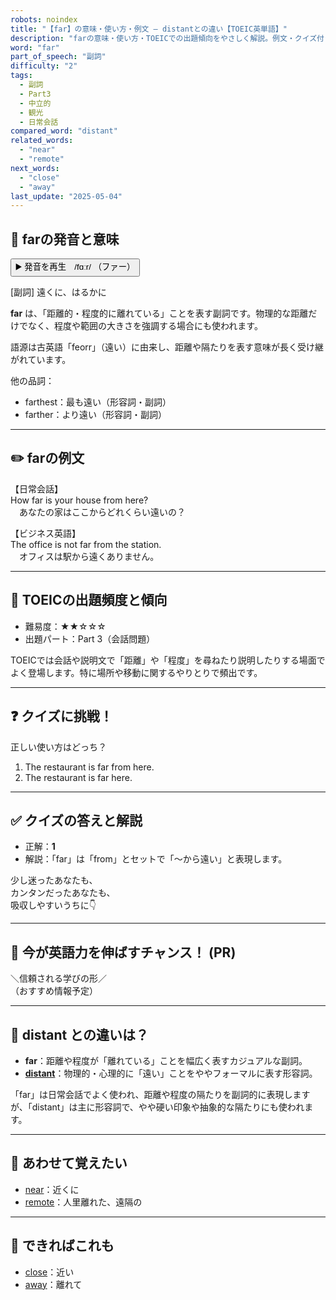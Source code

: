 ```yaml
---
robots: noindex
title: "【far】の意味・使い方・例文 ― distantとの違い【TOEIC英単語】"
description: "farの意味・使い方・TOEICでの出題傾向をやさしく解説。例文・クイズ付きでdistantとの違いもわかりやすく学べます。"
word: "far"
part_of_speech: "副詞"
difficulty: "2"
tags:
  - 副詞
  - Part3
  - 中立的
  - 観光
  - 日常会話
compared_word: "distant"
related_words:
  - "near"
  - "remote"
next_words:
  - "close"
  - "away"
last_update: "2025-05-04"
---
```


## 🔰 farの発音と意味

<button class="play-audio" onclick="playTTS('far')">
  <span class="play-audio-main">
    ▶️ 発音を再生　/fɑːr/
  </span>
  <span class="play-audio-sub">
    （ファー）
  </span>
</button>

[副詞] 遠くに、はるかに

**far** は、「距離的・程度的に離れている」ことを表す副詞です。物理的な距離だけでなく、程度や範囲の大きさを強調する場合にも使われます。

語源は古英語「feorr」（遠い）に由来し、距離や隔たりを表す意味が長く受け継がれています。

他の品詞：  
- farthest：最も遠い（形容詞・副詞）
- farther：より遠い（形容詞・副詞）

---

## ✏️ farの例文

【日常会話】  
How far is your house from here?  
　あなたの家はここからどれくらい遠いの？

【ビジネス英語】  
The office is not far from the station.  
　オフィスは駅から遠くありません。

---

## 🎯 TOEICの出題頻度と傾向

- 難易度：★★☆☆☆
- 出題パート：Part 3（会話問題）

TOEICでは会話や説明文で「距離」や「程度」を尋ねたり説明したりする場面でよく登場します。特に場所や移動に関するやりとりで頻出です。

---

## ❓ クイズに挑戦！

正しい使い方はどっち？

1. The restaurant is far from here.  
2. The restaurant is far here.

---

## ✅ クイズの答えと解説

- 正解：**1**
- 解説：「far」は「from」とセットで「～から遠い」と表現します。

少し迷ったあなたも、  
カンタンだったあなたも、  
吸収しやすいうちに👇️

---

## 🚀 今が英語力を伸ばすチャンス！ (PR)

<div class="info-center">
＼信頼される学びの形／<br>  
（おすすめ情報予定）
</div>

---

## 🤔  distant との違いは？

- **far**：距離や程度が「離れている」ことを幅広く表すカジュアルな副詞。
- **[distant](/distant)**：物理的・心理的に「遠い」ことをややフォーマルに表す形容詞。

「far」は日常会話でよく使われ、距離や程度の隔たりを副詞的に表現しますが、「distant」は主に形容詞で、やや硬い印象や抽象的な隔たりにも使われます。

---

## 🧩 あわせて覚えたい

- [near](/near)：近くに
- [remote](/remote)：人里離れた、遠隔の

---

## 📖 できればこれも

- [close](/close)：近い
- [away](/away)：離れて

<!-- cvid: aid41_bid44 -->

